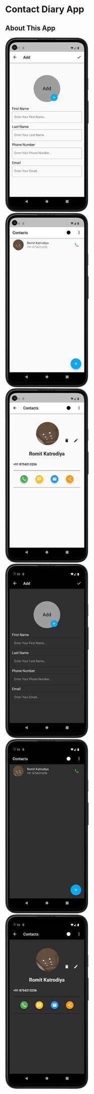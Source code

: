 # Contact Diary App


## About This App

<img src="https://github.com/RomitKatrodiya/Contact_Diary_App/blob/master/images/Screenshot_20220819_221715.png" style=" height:550px; " data-target="animated-image.originalImage"><img src="https://github.com/RomitKatrodiya/Contact_Diary_App/blob/master/images/Screenshot_20220819_221904.png" style=" height:550px; " data-target="animated-image.originalImage">
<img src="https://github.com/RomitKatrodiya/Contact_Diary_App/blob/master/images/Screenshot_20220819_221912.png" style=" height:550px; " data-target="animated-image.originalImage">
<img src="https://github.com/RomitKatrodiya/Contact_Diary_App/blob/master/images/Screenshot_20220819_221952.png" style=" height:550px; " data-target="animated-image.originalImage">
<img src="https://github.com/RomitKatrodiya/Contact_Diary_App/blob/master/images/Screenshot_20220819_221927.png" style=" height:550px; " data-target="animated-image.originalImage">
<img src="https://github.com/RomitKatrodiya/Contact_Diary_App/blob/master/images/Screenshot_20220819_221934.png" style=" height:550px; " data-target="animated-image.originalImage">
